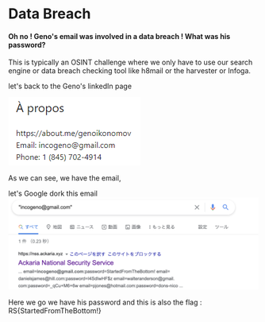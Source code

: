 # Data Breach

#### Oh no !  Geno's email was involved in a data breach ! What was his password?


This is typically an OSINT challenge where we only have to use our search engine or data breach checking tool like h8mail or the harvester or Infoga. 


let's back to the Geno's linkedIn page 

![logo](mail.png)

As we can see, we have the email,

let's Google dork this email 
![logo](dork.png)

Here we go we have his password and this is also the flag : RS{StartedFromTheBottom!}
